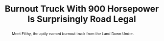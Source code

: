 ---
category: news
title: Burnout Truck With 900 Horsepower Is Surprisingly Road Legal
abstract: Meet Filthy, the aptly-named burnout truck from the Land Down Under.
publishedDateTime: 2019-03-09T21:00:00Z
sourceUrl: https://www.motor1.com/news/308757/filthy-burnout-truck-australia/
type: article

provider:
  name: motor1
  id: V_AAppiqr_global
tags:
  - Autos

images: 
  - url: assets/images/2019/3/Burnout-Truck-With-900-Horsepower-Is-Surprisingly-Road-Legal-1.jpg
    width: 1920
    height: 1080
    quality: 50
    title: Filthy the Burnout Truck from Australia
    attribution: 
    focalRegion:
      x1: 1280
      x2: 1280
      y1: 613
      y2: 613

---